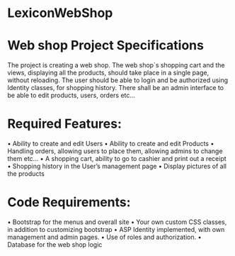 # LexiconWebShop 
# Web shop Project Specifications
The project is creating a web shop. The web shop´s shopping cart and the views, displaying all the products, should take place in a single page, without reloading.
The user should be able to login and be authorized using Identity classes, for shopping history. There shall be an admin interface to be able to edit products, users, orders etc...

# Required Features:
• Ability to create and edit Users
• Ability to create and edit Products
• Handling orders, allowing users to place them, allowing admins to change them etc…
• A shopping cart, ability to go to cashier and print out a receipt
• Shopping history in the User’s management page
• Display pictures of all the products

# Code Requirements:
• Bootstrap for the menus and overall site
• Your own custom CSS classes, in addition to customizing bootstrap
• ASP Identity implemented, with own management and admin pages.
• Use of roles and authorization.
• Database for the web shop logic
